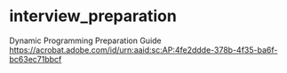 # interview_preparation

Dynamic Programming Preparation Guide
https://acrobat.adobe.com/id/urn:aaid:sc:AP:4fe2ddde-378b-4f35-ba6f-bc63ec71bbcf
